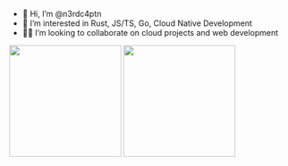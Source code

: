 - 👋 Hi, I’m @n3rdc4ptn
- 👀 I’m interested in Rust, JS/TS, Go, Cloud Native Development
- 👯‍♀️ I’m looking to collaborate on cloud projects and web development
<!-- - 📫 You can reach me  @n3rdc4ptn and on LinkedIn -->

<span>
<img height=200 align="center" src="https://github-readme-stats.vercel.app/api?username=n3rdc4ptn&hide_rank=true" />
  </span>
  <span>
<img height=200 align="center" src="https://github-readme-stats.vercel.app/api/top-langs/?username=n3rdc4ptn&hide=scss,css,tex,shell,smarty&size_weight=0.5&count_weight=0.5&hide_progress=true&card_width=320" />
</span>

